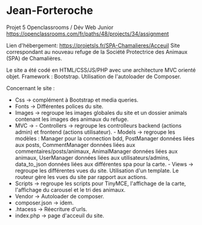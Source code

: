 # Jean-Forteroche

Projet 5 Openclassrooms / Dév Web Junior
https://openclassrooms.com/fr/paths/48/projects/34/assignment

Lien d'hébergement: https://projetsls.fr/SPA-Chamalieres/Acceuil
Site correspondant au nouveau refuge de la Société Protectrice des Animaux (SPA) de Chamalières.

Le site a été codé en HTML/CSS/JS/PHP avec une architecture MVC orienté objet. Framework : Bootstrap. Utilisation de l'autoloader de Composer.

Concernant le site :

- Css -> complément à Bootstrap et media queries.
- Fonts -> Différentes polices du site.
- Images -> regroupe les images globales du site et un dossier animals contenant les images des animaux du refuge.
- MVC -> - Controllers -> regroupe les controlleurs backend (actions admin) et frontend (actions utilisateur).
         - Models -> regroupe les modèles : Manager pour la connection bdd, PostManager données liées aux posts, CommentManager données liées aux commentaires/posts/animaux, AnimalManager données liées aux animaux, UserManager données liées aux utilisateurs/admins, data_to_json données liées aux différentes spa pour la carte.
         - Views -> regroupe les différentes vues du site. Utilisation d'un template. Le routeur gère les vues du site par rapport aux actions.
- Scripts -> regroupe les scripts pour TinyMCE, l'affichage de la carte, l'affichage du carousel et le tri des animaux.
- Vendor -> Autoloader de composer.
- composer.json -> idem.
- .htacess -> Réecriture d'urls.
- index.php -> page d'acceuil du site.
